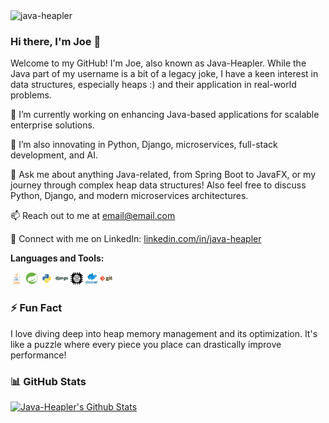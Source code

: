 <img src="https://komarev.com/ghpvc/?username=java-heapler&label=Profile%20Views&color=blue&style=flat-square" alt="java-heapler" />

### Hi there, I'm Joe 👋

Welcome to my GitHub! I'm Joe, also known as Java-Heapler. While the Java part of my username is a bit of a legacy joke, I have a keen interest in data structures, especially heaps :) and their application in real-world problems.

🔭 I’m currently working on enhancing Java-based applications for scalable enterprise solutions.

🌱 I’m also innovating in Python, Django, microservices, full-stack development, and AI.

💬 Ask me about anything Java-related, from Spring Boot to JavaFX, or my journey through complex heap data structures! Also feel free to discuss Python, Django, and modern microservices architectures.

📫 Reach out to me at [email@email.com](mailto:jheupler@berkeley.edu)

🔗 Connect with me on LinkedIn: [linkedin.com/in/java-heapler](https://www.linkedin.com/in/java-heapler)

**Languages and Tools:**

<code><img height="20" src="https://raw.githubusercontent.com/github/explore/main/topics/java/java.png"></code>
<code><img height="20" src="https://raw.githubusercontent.com/github/explore/main/topics/spring-boot/spring-boot.png"></code>
<code><img height="20" src="https://raw.githubusercontent.com/github/explore/main/topics/python/python.png"></code>
<code><img height="20" src="https://raw.githubusercontent.com/github/explore/main/topics/django/django.png"></code>
<code><img height="20" src="https://raw.githubusercontent.com/github/explore/main/topics/machine-learning/machine-learning.png"></code>
<code><img height="20" src="https://raw.githubusercontent.com/github/explore/main/topics/docker/docker.png"></code>
<code><img height="20" src="https://raw.githubusercontent.com/github/explore/main/topics/git/git.png"></code>

### ⚡ Fun Fact
I love diving deep into heap memory management and its optimization. It's like a puzzle where every piece you place can drastically improve performance!

### 📊 GitHub Stats
<a href="https://github.com/java-heapler">
  <img src="https://github-readme-stats.vercel.app/api?username=java-heapler&show_icons=true&theme=gotham&locale=en&layout=compact" alt="Java-Heapler's Github Stats" width=450px/>
</a>
